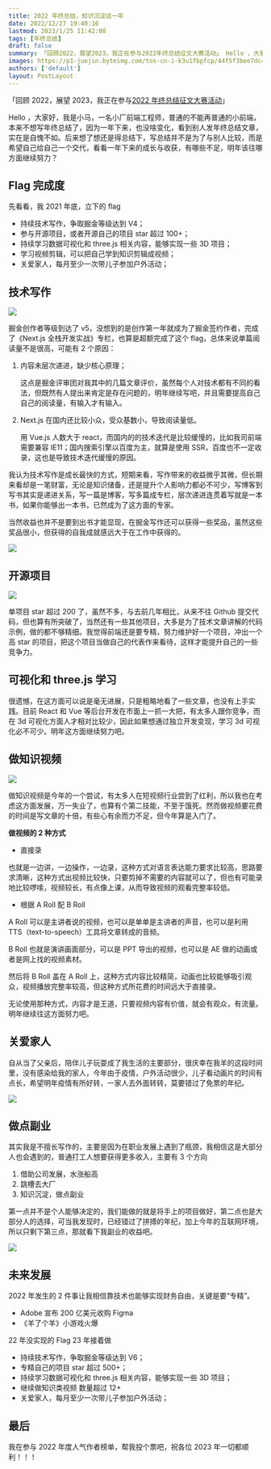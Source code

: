 ```yaml
---
title: 2022 年终总结，知识沉淀这一年
date: 2022/12/27 19:40:16
lastmod: 2023/1/25 11:42:08
tags: [年终总结]
draft: false
summary: 「回顾2022，展望2023，我正在参与2022年终总结征文大赛活动」 Hello ，大家好，我是小马，一名小厂前端工程师，普通的不能再普通的小前端，本来不想写年终总结了，因为一年下来，也没啥变化。
images: https://p1-juejin.byteimg.com/tos-cn-i-k3u1fbpfcp/44f5f3bee7dc4adcaed2f2cd04c985ed~tplv-k3u1fbpfcp-watermark.image?
authors: ['default']
layout: PostLayout
---
```


「回顾 2022，展望 2023，我正在参与[2022 年终总结征文大赛活动](https://juejin.cn/post/7172462429929111559 'https://juejin.cn/post/7172462429929111559')」

Hello ，大家好，我是小马，一名小厂前端工程师，普通的不能再普通的小前端，本来不想写年终总结了，因为一年下来，也没啥变化，看到别人发年终总结文章，实在是自愧不如。后来想了想还是得总结下，写总结并不是为了与别人比较，而是希望自己给自己一个交代，看看一年下来的成长与收获，有哪些不足，明年该往哪方面继续努力？

## Flag 完成度

先看看，我 2021 年底，立下的 flag

- 持续技术写作，争取掘金等级达到 V4；
- 参与开源项目，或者开源自己的项目 star 超过 100+；
- 持续学习数据可视化和 three.js 相关内容，能够实现一些 3D 项目；
- 学习视频剪辑，可以把自己学到知识剪辑成视频；
- 关爱家人，每月至少一次带儿子参加户外活动；

## 技术写作

![](https://p3-juejin.byteimg.com/tos-cn-i-k3u1fbpfcp/48a986a30f8b4a6fbd558c8276ff8630~tplv-k3u1fbpfcp-zoom-1.image)

掘金创作者等级到达了 v5，没想到的是创作第一年就成为了掘金签约作者，完成了《Next.js 全栈开发实战》专栏，也算是超额完成了这个 flag，总体来说单篇阅读量不是很高，可能有 2 个原因：

1. 内容未层次递进，缺少核心原理；

   这点是掘金评审团对我其中的几篇文章评价，虽然每个人对技术都有不同的看法，但既然有人提出来肯定是存在问题的，明年继续写吧，并且需要提高自己自己的阅读量，有输入才有输入。

2. Next.js 在国内还比较小众，受众基数小，导致阅读量低。

   用 Vue.js 人数大于 react，而国内的的技术迭代是比较缓慢的，比如我司前端需要兼容 IE11；国内搜索引擎以百度为主，就算是使用 SSR，百度也不一定收录，这也是导致技术迭代缓慢的原因。

我认为技术写作是成长最快的方式，短期来看，写作带来的收益微乎其微，但长期来看却是一笔财富，无论是知识储备，还是提升个人影响力都必不可少，写博客到写书其实是递进关系，写一篇是博客，写多篇成专栏，层次递进连贯着写就是一本书，如果你能够出一本书，已然成为了这方面的专家。

当然收益也并不是要到出书才能显现，在掘金写作还可以获得一些奖品，虽然这些奖品很小，但获得的自我成就感远大于在工作中获得的。

![](https://p1-juejin.byteimg.com/tos-cn-i-k3u1fbpfcp/66a0148b7ead455b9db72d9b5af802c4~tplv-k3u1fbpfcp-zoom-in-crop-mark:3024:0:0:0.awebp)

## 开源项目

![](https://p3-juejin.byteimg.com/tos-cn-i-k3u1fbpfcp/0cc6e929906647a3865f8a888f7e4325~tplv-k3u1fbpfcp-zoom-1.image)

单项目 star 超过 200 了，虽然不多，与去前几年相比，从来不往 Github 提交代码，但也算有所突破了，当然还有一些其他项目，大多是为了技术文章讲解的代码示例，做的都不够精细。我觉得前端还是要专精，努力维护好一个项目，冲出一个高 star 的项目，把这个项目当做自己的代表作来看待，这样才能提升自己的一些竞争力。

## 可视化和 three.js 学习

很遗憾，在这方面可以说是毫无进展，只是粗略地看了一些文章，也没有上手实践。目前 React 和 Vue 等后台开发在市面上一抓一大把，有太多人跟你竞争，而在 3d 可视化方面人才相对比较少，因此如果想通过独立开发变现，学习 3d 可视化必不可少。明年这方面继续努力吧。

## 做知识视频

![](https://p3-juejin.byteimg.com/tos-cn-i-k3u1fbpfcp/475a227b07ce4735ab8541122dd73cb1~tplv-k3u1fbpfcp-zoom-1.image)

做知识视频是今年的一个尝试，有太多人在短视频行业尝到了红利，所以我也在考虑这方面发展，万一失业了，也算有个第二技能，不至于饿死。然而做视频要花费的时间是写文章的十倍，有些心有余而力不足，但今年算是入门了。

**做视频的 2 种方式**

- 直接录

也就是一边讲，一边操作，一边录，这种方式对语言表达能力要求比较高，思路要求清晰，这种方式出视频比较快，只要剪掉不需要的内容就可以了，但也有可能录地比较啰嗦，视频较长，有点像上课，从而导致视频的观看完整率较低。

- 根据 A Roll 配 B Roll

A Roll 可以是主讲者说的视频，也可以是单单是主讲者的声音，也可以是利用 TTS（text-to-speech）工具将文章转成的音频。

B Roll 也就是演讲画面部分，可以是 PPT 导出的视频，也可以是 AE 做的动画或者是网上找的视频素材。

然后将 B Roll 盖在 A Roll 上，这种方式内容比较精简，动画也比较能够吸引观众，视频播放完整率较高，但这种方式所花费的时间远大于直接录。

无论使用那种方式，内容才是王道，只要视频内容有价值，就会有观众，有流量。明年继续往这方面努力吧。

## 关爱家人

自从当了父亲后，陪伴儿子玩耍成了我生活的主要部分，很庆幸在我羊的这段时间里，没有感染给我的家人，今年由于疫情，户外活动很少，儿子看动画片的时间有点长，希望明年疫情有所好转，一家人去外面转转，莫要错过了免票的年纪。

![](https://p9-juejin.byteimg.com/tos-cn-i-k3u1fbpfcp/ca55510b2629446cae355c79791bdfc0~tplv-k3u1fbpfcp-watermark.image?)

## 做点副业

其实我是不擅长写作的，主要是因为在职业发展上遇到了瓶颈，我相信这是大部分人也会遇到的，普通打工人想要获得更多收入，主要有 3 个方向

1. 借助公司发展，水涨船高
2. 跳槽去大厂
3. 知识沉淀，做点副业

第一点并不是个人能够决定的，我们能做的就是将手上的项目做好，第二点也是大部分人的选择，可当我发现时，已经错过了拼搏的年纪，加上今年的互联网环境，所以只剩下第三点，那就看下我副业的收益吧。

![](https://p3-juejin.byteimg.com/tos-cn-i-k3u1fbpfcp/967d7ea7eb2b49da824bb9ec31250671~tplv-k3u1fbpfcp-zoom-1.image)

## 未来发展

2022 年发生的 2 件事让我相信靠技术也能够实现财务自由，关键是要“专精”。

- Adobe 宣布 200 亿美元收购 Figma
- 《羊了个羊》小游戏火爆

22 年没实现的 Flag 23 年接着做

- 持续技术写作，争取掘金等级达到 V6；
- 专精自己的项目 star 超过 500+；
- 持续学习数据可视化和 three.js 相关内容，能够实现一些 3D 项目；
- 继续做知识类视频 数量超过 12+
- 关爱家人，每月至少一次带儿子参加户外活动；

## 最后

我在参与 2022 年度人气作者榜单，帮我投个票吧，祝各位 2023 年一切都顺利！！！

